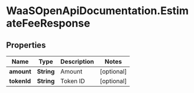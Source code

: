 # WaaSOpenApiDocumentation.EstimateFeeResponse

## Properties

Name | Type | Description | Notes
------------ | ------------- | ------------- | -------------
**amount** | **String** | Amount | [optional] 
**tokenId** | **String** | Token ID | [optional] 


